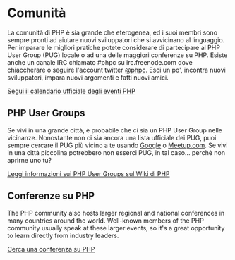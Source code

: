 # Comunità

La comunità di PHP è sia grande che eterogenea, ed i suoi membri sono sempre pronti ad aiutare nuovi sviluppatori che si avvicinano al linguaggio. Per imparare le migliori pratiche potete considerare di partecipare al PHP User Group (PUG) locale o ad una delle maggiori conferenze su PHP. Esiste anche un canale IRC chiamato #phpc su irc.freenode.com dove chiaccherare o seguire l'account twitter [@phpc][phpc-twitter]. Esci un po', incontra nuovi sviluppatori, impara nuovi argomenti e fatti nuovi amici.

[Segui il calendario ufficiale degli eventi PHP][php-calendar]

## PHP User Groups

Se vivi in una grande città, è probabile che ci sia un PHP User Group nelle vicinanze. Nonostante non ci sia ancora una lista ufficiale dei PUG, puoi sempre cercare il PUG più vicino a te usando [Google][google] o [Meetup.com][meetup]. Se vivi in una città piccolina potrebbero non esserci PUG, in tal caso... perchè non aprirne uno tu?

[Leggi informazioni sui PHP User Groups sul Wiki di PHP][php-wiki]

## Conferenze su PHP

The PHP community also hosts larger regional and national conferences in many countries around the world. Well-known members of the PHP community usually speak at these larger events, so it's a great opportunity to learn directly from industry leaders.

[Cerca una conferenza su PHP][php-conf]

[php-calendar]: http://www.php.net/cal.php
[google]: https://www.google.com/search?q=php+user+group+near+me
[meetup]: http://www.meetup.com/find/
[php-wiki]: https://wiki.php.net/usergroups
[php-conf]: http://php.net/conferences/index.php
[phpc-twitter]: https://twitter.com/phpc